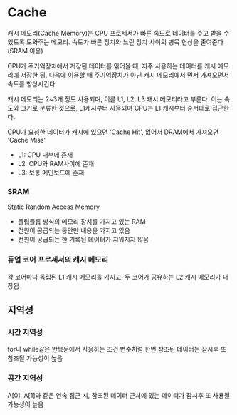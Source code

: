 # Cache

캐시 메모리(Cache Memory)는 CPU 프로세서가 빠른 속도로 데이터를 주고 받을 수 있도록 도와주는 메모리. 속도가 빠른 장치와 느린 장치 사이의 병목 현상을 줄여준다(SRAM 이용)

CPU가 주기억장치에서 저장된 데이터를 읽어올 때, 자주 사용하는 데이터를 캐시 메모리에 저장한 뒤, 다음에 이용할 때 주기억장치가 아닌 캐시 메모리에서 먼저 가져오면서 속도를 향상시킨다.

캐시 메모리는 2~3개 정도 사용되며, 이를 L1, L2, L3 캐시 메모리라고  부른다. 이는 속도와 크기로 분류한 것으로, L1캐시부터 사용되며 CPU는 L1 캐시부터 순서대로 접근한다.

CPU가 요청한 데이터가 캐시에 있으면 'Cache Hit', 없어서 DRAM에서 가져오면 'Cache Miss'

- L1: CPU 내부에 존재
- L2: CPU와 RAM사이에 존재
- L3: 보통 메인보드에 존재

### SRAM

Static Random Access Memory

- 플립플롭 방식의 메모리 장치를 가지고 있는 RAM
- 전원이 공급되는 동안만 내용을 가지고 있음
- 전원이 공급되는 한 기록된 데이터가 지워지지 않음

### 듀얼 코어 프로세서의 캐시 메모리

각 코어마다 독립된 L1 캐시 메모리를 가지고, 두 코어가 공유하는 L2 캐시 메모리가 내장됨

## 지역성

### 시간 지역성

for나 while같은 반복문에서 사용하는 조건 변수처럼 한번 참조된 데이터는 잠시후 또 참조될 가능성이 높음

### 공간 지역성

A[0], A[1]과 같은 연속 접근 시, 참조된 데이터 근처에 있는 데이터가 잠시후 또 사용될 가능성이 높음
